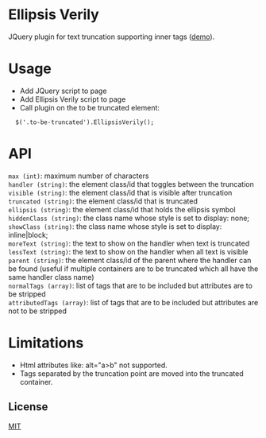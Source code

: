 Ellipsis Verily
================

JQuery plugin for text truncation supporting inner tags ([demo](http://lbruney.github.io/ellipsis-verily/demo/index.html)).

Usage
================
* Add JQuery script to page
* Add Ellipsis Verily script to page
* Call plugin on the to be truncated element:
```
  $('.to-be-truncated').EllipsisVerily();
```


API
================
`max (int)`:              maximum number of characters  
`handler (string)`:       the element class/id that toggles between the truncation  
`visible (string)`:       the element class/id that is visible after truncation  
`truncated (string)`:     the element class/id that is truncated  
`ellipsis (string)`:      the element class/id that holds the ellipsis symbol  
`hiddenClass (string)`:   the class name whose style is set to display: none;  
`showClass (string)`:     the class name whose style is set to display: inline|block;  
`moreText (string)`:      the text to show on the handler when text is truncated  
`lessText (string)`:      the text to show on the handler when all text is visible  
`parent (string)`:        the element class/id of the parent where the handler can be found (useful if multiple containers are to be truncated which all have the same handler class name)  
`normalTags (array)`:     list of tags that are to be included but attributes are to be stripped  
`attributedTags (array)`: list of tags that are to be included but attributes are not to be stripped  


Limitations
================
* Html attributes like: alt="a>b" not supported.
* Tags separated by the truncation point are moved into the truncated container.

## License

[MIT](LICENSE)
